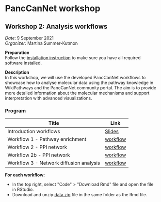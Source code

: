 # PancCanNet workshop

## Workshop 2: Analysis workflows

_Date_: 9 September 2021<br/>
_Organizer_: Martina Summer-Kutmon

**Preparation**<br/>
Follow the [installation instruction](Installation.md) to make sure you have all required software installed.

**Description**<br/>
In this workshop, we will use the developed PancCanNet workflows to showcase how to analyse molecular data using the pathway knowledge in WikiPathways and the PancCanNet community portal. The aim is to provide more detailed information about the molecular mechanisms and support interpretation with advanced visualizations.  

### Program

| Title  | Link |
|------|------|
| Introduction workflows | [Slides](https://docs.google.com/presentation/d/1ojAFIh2ucuKnlXdziahX2tqaa8nMSsJd/edit#slide=id.ge2da9df36f_0_0) |
| Workflow 1 - Pathway enrichment | [workflow](https://panccannet.github.io/workshop/workflows/workflow1.nb.html) |
| Workflow 2 - PPI network | [workflow](https://panccannet.github.io/workshop/workflows/workflow2.nb.html) |
| Workflow 2b - PPI network | [workflow](https://panccannet.github.io/workshop/workflows/workflow2b.nb.html) |
| Workflow 3 - Network diffusion analysis | [workflow](https://panccannet.github.io/workshop/workflows/workflow2b.nb.html) |

**For each workflow:**
- In the top right, select "Code" > "Download Rmd" file and open the file in RStudio.
- Download and unzip [data.zip](https://github.com/panccannet/workshop/raw/main/workflows/data.zip) file in the same folder as the Rmd file.
